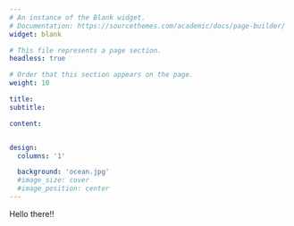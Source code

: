 ```yaml
---
# An instance of the Blank widget.
# Documentation: https://sourcethemes.com/academic/docs/page-builder/
widget: blank

# This file represents a page section.
headless: true

# Order that this section appears on the page.
weight: 10

title:  
subtitle:

content:


design:
  columns: '1'

  background: 'ocean.jpg'
  #image_size: cover
  #image_position: center
---
```


Hello there!!
